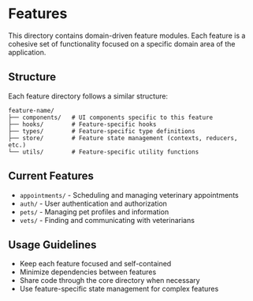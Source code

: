 
# Features

This directory contains domain-driven feature modules. Each feature is a cohesive set of functionality focused on a specific domain area of the application.

## Structure

Each feature directory follows a similar structure:

```
feature-name/
├── components/   # UI components specific to this feature
├── hooks/        # Feature-specific hooks
├── types/        # Feature-specific type definitions
├── store/        # Feature state management (contexts, reducers, etc.)
└── utils/        # Feature-specific utility functions
```

## Current Features

- `appointments/` - Scheduling and managing veterinary appointments
- `auth/` - User authentication and authorization
- `pets/` - Managing pet profiles and information
- `vets/` - Finding and communicating with veterinarians

## Usage Guidelines

- Keep each feature focused and self-contained
- Minimize dependencies between features
- Share code through the core directory when necessary
- Use feature-specific state management for complex features
